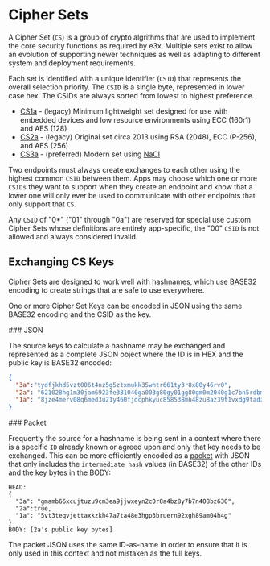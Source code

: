 Cipher Sets
===========

A Cipher Set (`CS`) is a group of crypto algrithms that are used to implement the core security functions as required by e3x.  Multiple sets exist to allow an evolution of supporting newer techniques as well as adapting to different system and deployment requirements.

Each set is identified with a unique identifier (`CSID`) that represents the overall selection priority. The `CSID` is a single byte, represented in lower case hex. The CSIDs are always sorted from lowest to highest preference.

* [CS1a](cs/1a.md) - (legacy) Minimum lightweight set designed for use with embedded devices and low resource environments using ECC (160r1) and AES (128)
* [CS2a](cs/2a.md) - (legacy) Original set circa 2013 using RSA (2048), ECC (P-256), and AES (256)
* [CS3a](cs/3a.md) - (preferred) Modern set using [NaCl](http://nacl.cr.yp.to/)


Two endpoints must always create exchanges to each other using the highest common `CSID` between them.  Apps may choose which one or more `CSIDs` they want to support when they create an endpoint and know that a lower one will only ever be used to communicate with other endpoints that only support that `CS`.

Any `CSID` of "0*" ("01" through "0a") are reserved for special use custom Cipher Sets whose definitions are entirely app-specific, the "00" `CSID` is not allowed and always considered invalid.

## Exchanging CS Keys

Cipher Sets are designed to work well with [hashnames](../../hashname/), which use [BASE32](http://tools.ietf.org/html/rfc4648) encoding to create strings that are safe to use everywhere.

One or more Cipher Set Keys can be encoded in JSON using the same BASE32 encoding and the CSID as the key.

<a name="json" />
### JSON

The source keys to calculate a hashname may be exchanged and represented as a complete JSON object where the ID is in HEX and the public key is BASE32 encoded:

```json
{
  "3a":"tydfjkhd5vzt006t4nz5g5ztxmukk35whtr661ty3r8x80y46rv0",
  "2a": "621028hg1m30jam6923fe381040ga003g80gy01gg80gm0m2040g1c7bn5rdbmctf9qf56xvjf7d0faygd350fgpwy9baqg9e6ffhmmd2z0dytj6m6yn4cud1ny2nbv4qt7mn0fcper50zv4g1kavyv7mxm4tc06xhq33n8mzn80c6y6knyntvxfcnh1k9aftvrrb43b3vrh7eed3h117z4rqcruj3c38nyj6mdaudgdz6eph2wb2zzjf9h1c0tz9np4nbpvj42m5k192gqb36cgzvhchmzr3d4xutv3knw31h9g28bfbaawdexzrtc1cjdpx7yz6x9v2wjjhhettq1ehm457vf1r1kuqmynyvfkr5hhv3vf3dmwqxh03kruk0y2zve3h39a9d748raemkjg02avxcm3ktrd1jaxnbcup69m1u0e9kuq3mffj0g0cq3rqyjqyr2491820c0g008",
  "1a": "8jze4merv08q6med3u21y460fjdcphkyuc858538mh48zu8az39t1vxdg9tadzun"
}
```

<a name="packet" />
### Packet 

Frequently the source for a hashname is being sent in a context where there is a specific `ID` already known or agreed upon and only that key needs to be exchanged.  This can be more efficiently encoded as a [packet](../lob/) with JSON that only includes the `intermediate hash` values (in BASE32) of the other IDs and the key bytes in the BODY:

```
HEAD:
{
  "3a": "gmamb66xcujtuzu9cm3ea9jjwxeyn2c0r8a4bz8y7b7n408bz630",
  "2a":true,
  "1a": "5vt3teqvjettaxkzkh47a7ta48e3hgp3bruern92xgh89am04h4g"
}
BODY: [2a's public key bytes]
```

The packet JSON uses the same ID-as-name in order to ensure that it is only used in this context and not mistaken as the full keys.

